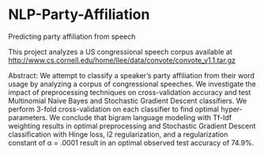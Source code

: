 # NLP-Party-Affiliation
Predicting party affiliation from speech

This project analyzes a US congressional speech corpus available at http://www.cs.cornell.edu/home/llee/data/convote/convote_v1.1.tar.gz


Abstract:
We attempt to classify a speaker’s party affiliation from their word usage by analyzing a corpus of congressional speeches. We investigate the impact of preprocessing techniques on cross-validation accuracy and test Multinomial Naive Bayes and Stochastic Gradient Descent classifiers. We perform 3-fold cross-validation on each classifier to find optimal hyper-parameters. We conclude that bigram language modeling with Tf-Idf weighting results in optimal preprocessing and Stochastic Gradient Descent classification with Hinge loss, l2 regularization, and a regularization constant of α = .0001 result in an optimal observed test accuracy of 74.9%.
